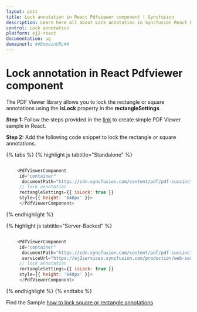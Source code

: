 ```yaml
---
layout: post
title: Lock annotation in React Pdfviewer component | Syncfusion
description: Learn here all about Lock annotation in Syncfusion React Pdfviewer component of Syncfusion Essential JS 2 and more.
control: Lock annotation 
platform: ej2-react
documentation: ug
domainurl: ##DomainURL##
---
```


# Lock annotation in React Pdfviewer component

The PDF Viewer library allows you to lock the rectangle or square annotations using the **isLock** property in the **rectangleSettings**.

**Step 1:** Follow the steps provided in the [link](https://ej2.syncfusion.com/react/documentation/pdfviewer/getting-started/) to create simple PDF Viewer sample in React.

**Step 2:** Add the following code snippet to lock the rectangle or square annotations.

{% tabs %}
{% highlight js tabtitle="Standalone" %}

 ```javascript

     <PdfViewerComponent
      id="container"
       documentPath="https://cdn.syncfusion.com/content/pdf/pdf-succinctly.pdf"
      // lock annotation
      rectangleSettings={{ isLock: true }}
      style={{ height: '640px' }}>
      </PdfViewerComponent>

```
{% endhighlight %}

{% highlight js tabtitle="Server-Backed" %}

 ```javascript

     <PdfViewerComponent
      id="container"
       documentPath="https://cdn.syncfusion.com/content/pdf/pdf-succinctly.pdf"
       serviceUrl="https://ej2services.syncfusion.com/production/web-services/api/pdfviewer"
      // lock annotation
      rectangleSettings={{ isLock: true }}
      style={{ height: '640px' }}>
      </PdfViewerComponent>

```
{% endhighlight %}
{% endtabs %}

Find the Sample [how to lock square or rectangle annotations](https://stackblitz.com/edit/react-yxp8kz?file=src%2Findex.js)